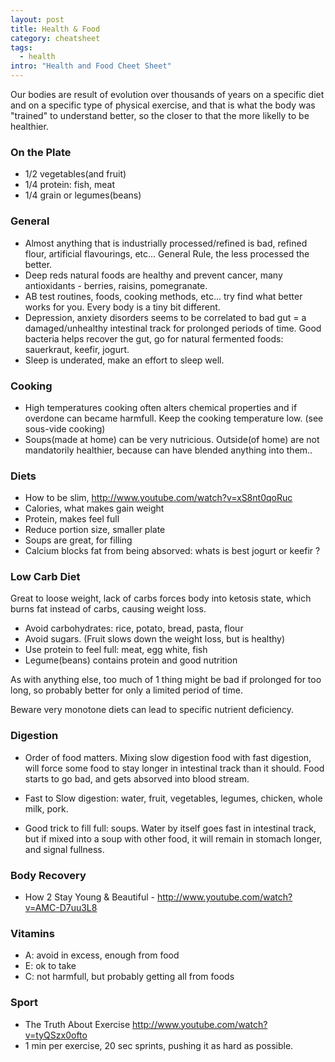 ```yaml
---
layout: post
title: Health & Food
category: cheatsheet
tags:
  - health
intro: "Health and Food Cheet Sheet"
---
```


Our bodies are result of evolution over thousands of years on a specific diet and on a specific type of physical exercise, and that is what the body was "trained" to understand better, so the closer to that the more likelly to be healthier.

### On the Plate

- 1/2 vegetables(and fruit)
- 1/4 protein: fish, meat
- 1/4 grain or legumes(beans)

### General 

 - Almost anything that is industrially processed/refined is bad, refined flour, artificial flavourings, etc... General Rule, the less processed the better.
 - Deep reds natural foods are healthy and prevent cancer, many antioxidants - berries, raisins, pomegranate.
 - AB test routines, foods, cooking methods, etc... try find what better works for you. Every body is a tiny bit different.
 - Depression, anxiety disorders seems to be correlated to bad gut = a damaged/unhealthy intestinal track for prolonged periods of time. Good bacteria helps recover the gut, go for natural fermented foods: sauerkraut, keefir, jogurt.
 - Sleep is underated, make an effort to sleep well.

### Cooking

- High temperatures cooking often alters chemical properties and if overdone can became harmfull. Keep the cooking temperature low. (see sous-vide cooking)
- Soups(made at home) can be very nutricious. Outside(of home) are not mandatorily healthier, because can have blended anything into them..

### Diets

- How to be slim, http://www.youtube.com/watch?v=xS8nt0qoRuc
- Calories, what makes gain weight
- Protein, makes feel full
- Reduce portion size, smaller plate
- Soups are great, for filling
- Calcium blocks fat from being absorved: whats is best jogurt or keefir ?

### Low Carb Diet

Great to loose weight, lack of carbs forces body into ketosis state, which burns fat instead of carbs, causing weight loss.

- Avoid carbohydrates: rice, potato, bread, pasta, flour
- Avoid sugars. (Fruit slows down the weight loss, but is healthy)
- Use protein to feel full: meat, egg white, fish
- Legume(beans) contains protein and good nutrition

As with anything else, too much of 1 thing might be bad if prolonged for too long, so probably better for only a limited period of time. 

Beware very monotone diets can lead to specific nutrient deficiency.

### Digestion

- Order of food matters. Mixing slow digestion food with fast digestion, will force some food to stay longer in intestinal track than it should. Food starts to go bad, and gets absorved into blood stream.

- Fast to Slow digestion: water, fruit, vegetables, legumes, chicken, whole milk, pork.

- Good trick to fill full: soups. Water by itself goes fast in intestinal track, but if mixed into a soup with other food, it will remain in stomach longer, and signal fullness.

### Body Recovery

 - How 2 Stay Young & Beautiful - http://www.youtube.com/watch?v=AMC-D7uu3L8

### Vitamins

 - A: avoid in excess, enough from food
 - E: ok to take
 - C: not harmfull, but probably getting all from foods

### Sport

- The Truth About Exercise http://www.youtube.com/watch?v=tyQSzx0ofto
- 1 min per exercise, 20 sec sprints, pushing it as hard as possible.
